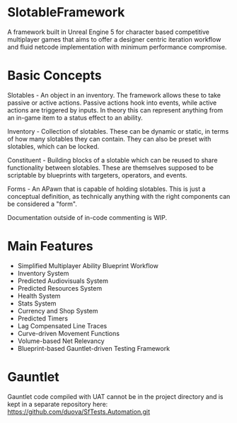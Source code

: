 # SlotableFramework

A framework built in Unreal Engine 5 for character based competitive multiplayer games that aims to offer a designer centric iteration workflow and fluid netcode implementation with minimum performance compromise.

# Basic Concepts

Slotables - An object in an inventory. The framework allows these to take passive or active actions. Passive actions hook into events, while active actions are triggered by inputs. In theory this can represent anything from an in-game item to a status effect to an ability.

Inventory - Collection of slotables. These can be dynamic or static, in terms of how many slotables they can contain. They can also be preset with slotables, which can be locked.

Constituent - Building blocks of a slotable which can be reused to share functionality between slotables. These are themselves supposed to be scriptable by blueprints with targeters, operators, and events.

Forms - An APawn that is capable of holding slotables. This is just a conceptual definition, as technically anything with the right components can be considered a "form".

Documentation outside of in-code commenting is WIP.

# Main Features

- Simplified Multiplayer Ability Blueprint Workflow
- Inventory System
- Predicted Audiovisuals System
- Predicted Resources System
- Health System
- Stats System
- Currency and Shop System
- Predicted Timers
- Lag Compensated Line Traces
- Curve-driven Movement Functions
- Volume-based Net Relevancy
- Blueprint-based Gauntlet-driven Testing Framework

# Gauntlet

Gauntlet code compiled with UAT cannot be in the project directory and is kept in a separate repository here: https://github.com/duova/SfTests.Automation.git
